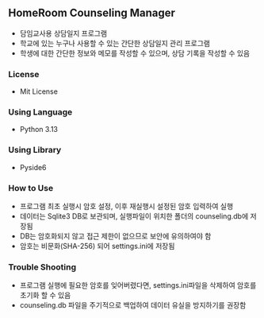 ## HomeRoom Counseling Manager
- 담임교사용 상담일지 프로그램
- 학교에 있는 누구나 사용할 수 있는 간단한 상담일지 관리 프로그램
- 학생에 대한 간단한 정보와 메모를 작성할 수 있으며, 상담 기록을 작성할 수 있음

### License
- Mit License

### Using Language
- Python 3.13

### Using Library
- Pyside6

### How to Use
- 프로그램 최초 실행시 암호 설정, 이후 재실행시 설정된 암호 입력하여 실행
- 데이터는 Sqlite3 DB로 보관되며, 실행파일이 위치한 폴더의 counseling.db에 저장됨
- DB는 암호화되지 않고 접근 제한이 없으므로 보안에 유의하여야 함
- 암호는 비문화(SHA-256) 되어 settings.ini에 저장됨

### Trouble Shooting
- 프로그램 실행에 필요한 암호를 잊어버렸다면, settings.ini파일을 삭제하여 암호를 초기화 할 수 있음
- counseling.db 파일을 주기적으로 백업하여 데이터 유실을 방지하기를 권장함
